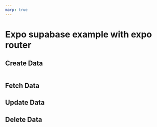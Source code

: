 ```yaml
---
marp: true
---
```

# Expo supabase example with expo router


## Create Data
```

```

## Fetch Data

## Update Data

## Delete Data
<!-- # Expo typescript starter with expo router

[![CI](https://github.com/dooboolab/dooboo-expo-router/actions/workflows/ci.yml/badge.svg)](https://github.com/dooboolab/dooboo-expo-router/actions/workflows/ci.yml)
[![codecov](https://codecov.io/gh/dooboolab/dooboo-expo-router/branch/main/graph/badge.svg)](https://codecov.io/gh/dooboolab/dooboo-expo-router)

> Specification

- [react-native](https://github.com/facebook/react-native)
- [expo](https://github.com/expo/expo)
- [expo-router](https://expo.github.io/router/docs)
- [typescript](https://github.com/Microsoft/TypeScript)
- [localization](https://github.com/stefalda/ReactNativeLocalization)
- [emotion](https://emotion.sh)
- [dooboo-ui](https://github.com/dooboolab/dooboo-ui)
- [ts-jest](https://github.com/kulshekhar/ts-jest)
- [@testing-library/react-native](https://github.com/testing-library/native-testing-library)
- [@testing-library/react-hooks](https://github.com/testing-library/react-hooks-testing-library)
- [react-hook](https://reactjs.org/docs/hooks-intro.html)
- [prettier](https://prettier.io)

### Gain points

```
1. Sample of context-api with `react-hook` (`useContext`).
2. Know how to structure react native app with typescript.
3. Know how to navigate between screens with `expo-router`.
4. Know how to write test code with `testing-library`.
5. Know how to `lint` your project with `eslint` for both `ts` and maybe some `js`.
6. Know how to localize your project.
```

### INSTALL

```
npm install && npm start
// or
yarn && yarn start
```

### Structures

```text
app/
├─ .doobooo // necessary if using dooboo-cli
├─ .expo
├─ assets
│  └─ icons // app icons
│  └─ images // app images like background images
├─ app/
├─ assets/
├─ node_modules/
├─ src/
│  └─ apis
│  └─ components
│     └─ navigations
│     └─ screen
│     └─ shared
│  └─ contexts
│  └─ utils
├─ test/
├─ .buckconfig
├─ .flowconfig
├─ .gitattributes
├─ .gitignore
├─ .watchmanconfig
├─ app.json
├─ babel.config.js
├─ index.js
├─ jest.config.js
├─ package.json
├─ README.md
├─ STRINGS.js
├─ tsconfig.json
└─ tslint.json
```

### Running the project

Running the project is as simple as running

```sh
npm run start
```

This runs the `start` script specified in our `package.json`, and will spawn off a server which reloads the page as we save our files.
Typically the server runs at `http://localhost:8080`, but should be automatically opened for you.

## Testing the project

Testing is also just a command away:

```sh
npm test
```

> Result

```
> yarn test

PASS  test/app/index.test.tsx (6.378 s)
PASS  test/src/uis/Button.test.tsx
PASS  test/app/temp.test.tsx
PASS  src/apis/__tests__/sample.test.ts

Test Suites: 4 passed, 4 total
Tests:       18 passed, 18 total
```

### Writing tests with Jest

We've created test examples with jest-ts in `test` dir. We organize the tests as organized in [flutter repo](https://github.com/flutter/flutter/tree/master/packages/flutter/test). This way we know where the test files exist.

### Localization

We've defined Localization strings in `STRINGS.ts` which is in root dir.
We used [expo-localization](https://docs.expo.dev/versions/latest/sdk/localization) for translation.

```ts
import * as Localization from 'expo-localization';
import i18n from 'i18n-js';

// import en from './assets/langs/en.json';
const en = {
  HELLO: 'Hello',
  LOGIN: 'Login',
  EMAIL: 'Email',
  PASSWORD: 'Password',
  SIGNUP: 'SIGN UP',
  FORGOT_PW: 'Forgot password?',
  NAVIGATE: 'Navigate',
  CHANGE_THEME: 'Change theme',
};

// import ko from './assets/langs/ko.json';
const ko = {
  HELLO: '안녕하세요',
  LOGIN: '로그인',
  EMAIL: '이메일',
  PASSWORD: '패스워드',
  SIGNUP: '회원가입',
  FORGOT_PW: '비밀번호를 잊어버리셨나요?',
  NAVIGATE: '이동하기',
  CHANGE_THEME: '테마변경',
};

i18n.fallbacks = true;
i18n.translations = { en, ko };
i18n.locale = Localization.locale;

export const getString = (param: string, mapObj?: object) => {
  if (mapObj) {
    i18n.t(param, mapObj);
  }
  return i18n.t(param);
};
``` -->
